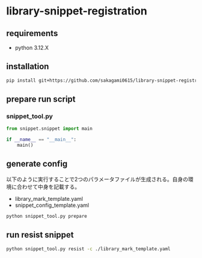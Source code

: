 # library-snippet-registration

## requirements

- python 3.12.X

## installation

```bash
pip install git+https://github.com/sakagami0615/library-snippet-registration
```

## prepare run script

### snippet_tool.py

```python
from snippet.snippet import main

if __name__ == "__main__":
    main()
```

## generate config

以下のように実行することで2つのパラメータファイルが生成される。自身の環境に合わせて中身を記載する。

- library_mark_template.yaml
- snippet_config_template.yaml

```bash
python snippet_tool.py prepare
```

## run resist snippet

```bash
python snippet_tool.py resist -c ./library_mark_template.yaml
```
